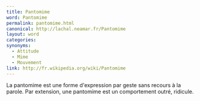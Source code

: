 ```yaml
---
title: Pantomime
word: Pantomime
permalink: pantomime.html
canonical: http://lachal.neamar.fr/Pantomime
layout: word
categories:
synonyms:
  - Attitude
  - Mime
  - Mouvement
link: http://fr.wikipedia.org/wiki/Pantomime
---
```


La pantomime est une forme d'expression  par geste sans recours à la parole. Par extension, une pantomime est un comportement outré, ridicule.

